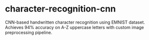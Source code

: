 # character-recognition-cnn
CNN-based handwritten character recognition using EMNIST dataset. Achieves 94% accuracy on A-Z uppercase letters with custom image preprocessing pipeline.
